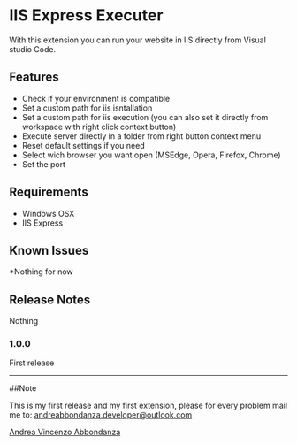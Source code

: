 # IIS Express Executer 

With this extension you can run your website in IIS directly from Visual studio Code.

## Features

- Check if your environment is compatible
- Set a custom path for iis isntallation
- Set a custom path for iis execution (you can also set it directly from workspace with right click context button)
- Execute server directly in a folder from right button context menu
- Reset default settings if you need
- Select wich browser you want open (MSEdge, Opera, Firefox, Chrome)
- Set the port

## Requirements

- Windows OSX
- IIS Express

## Known Issues

*Nothing for now

## Release Notes

Nothing

### 1.0.0

First release

-----------------------------------------------------------------------------------------------------------

##Note

This is my first release and my first extension, please for every problem mail me to: andreabbondanza.developer@outlook.com

[Andrea Vincenzo Abbondanza](http://www.andrewdev.eu)